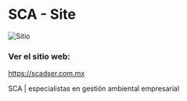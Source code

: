 SCA - Site
===================

![Sitio](assets/img/facebook_web_img_article.jpg)
### Ver el sitio web:
https://scadser.com.mx

SCA | especialistas en gestión ambiental empresarial

<!--Un toque personal
-----------------
El sitio cuenta con algunas animaciones propias, y con algunas funciones adicionales para darle un toque personal y para seguir divirtiendonos y aprender el proceso. 

espero que les guste :)-->



<!-- ## Un poco de mi como persona:
<img src="assets/img/idalibre-logo.svg" width="100"><img src="assets/img/juan-palma-logo-blanco.svg" width="100"> -->
<!-- ### Redes Sociales:
- [Instagram](https://www.instagram.com/juan_palma/)
- [Facebook](https://www.facebook.com/juan.palma.v)
- [TikTok](https://www.tiktok.com/@juan.palma) -->

<!-- ## Un poco de mi en lo laboral:
### Redes Sociales:
Diseño grafico - [Instagram](https://www.instagram.com/id.a_libre/)

19.75 Studio: Fotografia Social - [web](https://1975studio.com)

Obscuro Placer: Fotografia Erotica - [web](https:obscuroplacer.com) -->
